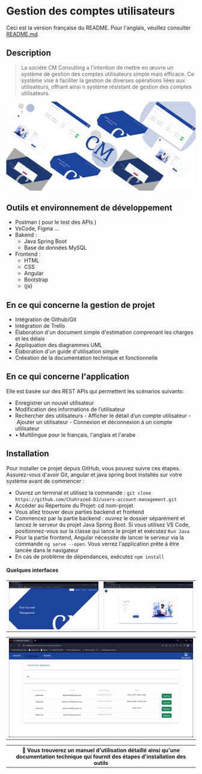 # Gestion des comptes utilisateurs
Ceci est la version française du README. Pour l'anglais, veuillez consulter [README.md](./README.md).

## Description

> La société CM Consulting a l’intention de mettre en œuvre un système de gestion des
comptes utilisateurs simple mais efficace. Ce système vise à faciliter la gestion de diverses
opérations liées aux utilisateurs, offrant ainsi n système résistant de gestion des comptes utilisateurs.

<div align="center">
  <img src="Screenshots/Screenshot1.jpg" alt="first page" width="700px" />
</div>

## Outils et environnement de développement
- Postman ( pour le test des APIs )
- VsCode, Figma ...
- Bakend :
  - Java Spring Boot
  - Base de données MySQL
- Frontend :
  - HTML
  - CSS
  - Angular
  - Bootstrap
  - (js)
## En ce qui concerne la gestion de projet
- Intégration de Github/Git
- Intégration de Trello
- Élaboration d'un document simple d'estimation comprenant les charges et les délais
- Appliquation des diagrammes UML
- Élaboration d'un guide d'utilisation simple
- Créeation de la documentation technique et fonctionnelle
  
## En ce qui concerne l'application
Elle est basée sur des REST APIs qui permettent les scénarios suivants:
- Enregistrer un nouvel utilisateur 
- Modification des informations de l’utilisateur
- Rechercher des utilisateurs
- Afficher le détail d’un compte utilisateur
- Ajouter un utilisateur
- Connexion et déconnexion à un compte utilisateur
- • Multilingue pour le français, l'anglais et l'arabe
## Installation 
Pour installer ce projet depuis GitHub, vous pouvez suivre ces étapes. Assurez-vous d'avoir Git, angular et java spring boot installés sur votre système avant de commencer :
- Ouvrez un terminal et utilisez la commande : `git clone https://github.com/Chahrazed-DJ/users-account-management.git`
- Accéder au Répertoire du Projet: cd nom-projet
- Vous allez trouver deux parties backend et frontend
- Commencez par la partie backend : ouvrez le dossier séparément et lancez le serveur du projet Java Spring Boot. Si vous utilisez VS Code, positionnez-vous sur la classe qui lance le projet et exécutez `Run Java`
- Pour la partie frontend, Angular nécessite de lancer le serveur via la commande `ng serve --open`. Vous verrez l'application prête à être lancée dans le navigateur
-  En cas de problème de dépendances, exécutez `npm install`
  
#### Quelques interfaces 
<table align="center">

  <tr>
    <td>  <img src="Screenshots/page%20en.JPG" />  </td>
    <td>  <img src="Screenshots/login%20ar.JPG" />  </td>
  </tr>
</table>
<table align="center">
  <tr>
    <td width="700px">  <img   src="Screenshots/filter.JPG" />  </td>
  </tr>
</table>


<table align="center">
  <tr>
    <th>
    📝 Vous trouverez un manuel d'utilisation détaillé ainsi qu'une documentation technique qui fournit des étapes d'installation des outils
    </th>
  </tr>
</table>
